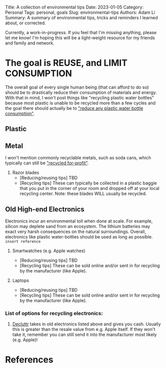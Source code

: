Title: A collection of environmental tips
Date: 2023-01-05
Category: Personal
Tags: personal, goals
Slug: environmental-tips
Authors: Adam Li
Summary: A summary of environmental tips, tricks and reminders I learned about, or corrected.

Currently, a work-in-progress. If you feel that I'm missing anything, please let me know! I'm hoping this will be a light-weight resource for my friends and family and network.

# The goal is REUSE, and LIMIT CONSUMPTION

The overall goal of every single human being (that can afford to do so) should be to drastically reduce their consumption of materials and energy. With that in mind, I won't post things like "recycling plastic water bottles" because most plastic is unable to be recycled more than a few cycles and the goal there should actually be to ["reduce any plastic water bottle consumption"][1].

## Plastic

## Metal 

I won't mention commonly recyclable metals, such as soda cans, which typically can still be ["recycled for-profit"][1].

1. Razor blades
    - [Reducing/reusing tips] TBD
    - [Recycling tips] These can typically be collected in a plastic baggie that you put in the corner of your room and dropped off at your local recycling center. Note: these blades WILL usually be recycled.

## Old High-end Electronics

Electronics incur an environmental toll when done at scale. For example, silicon may deplete sand from an ecosystem. The lithium batteries may exact very harsh consequences on the natural surroundings. Overall, electronics like plastic water-bottles should be used as long as possible. `insert reference`

1. Smartwatches (e.g. Apple watches)
    - [Reducing/reusing tips] TBD
    - [Recycling tips] These can be sold online and/or sent in for recycling by the manufacturer (like Apple).

2. Laptops
    - [Reducing/reusing tips] TBD
    - [Recycling tips] These can be sold online and/or sent in for recycling by the manufacturer (like Apple).

### List of options for recycling electronics:

1. [Decluttr](https://decluttr.mention-me.com/m/ol/xr0rv-adam-decluttr) takes in old electronics listed above and gives you cash. Usually this is greater than the resale value from e.g. Apple itself. If they won't take it, remember you can still send it into the manufacturer most likely (e.g. Apple)!

# References
[1]: https://www.reuters.com/article/us-environment-plastic-aluminium-insight/plastic-bottles-vs-aluminum-cans-wholl-win-the-global-water-fight-idUSKBN1WW0J5